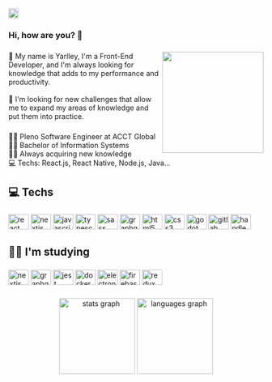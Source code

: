 <div align="left">
  <a href="https://www.linkedin.com/in/yarlleysilva/" target="_blank">
    <img src="https://img.shields.io/static/v1?message=LinkedIn&logo=linkedin&label=&color=0077B5&logoColor=white&labelColor=&style=for-the-badge" height="20" alt="linkedin logo"  />
  </a>
</div>

###
<h3 align="left">Hi, how are you? 👋</h3>

###
<img align="right" height="200" src="https://user-images.githubusercontent.com/43525243/173689013-bbaabf71-4154-4381-9554-44ddf90a9516.png"  />

###
<p align="left">💬 My name is Yarlley, I'm a Front-End Developer, and I'm always looking for knowledge that adds to my performance and productivity.<br><br>💬 I'm looking for new challenges that allow me to expand my areas of knowledge and put them into practice.</p>

###
<p align="left">👨‍💻 Pleno Software Engineer at ACCT Global<br>👨‍🎓 Bachelor of Information Systems<br>👨‍💻 Always acquiring new knowledge<br>💻 Techs: React.js, React Native, Node.js, Java...</p>

###
<h2 align="left">💻 Techs</h2>

###
<div align="left">
  <img src="https://cdn.jsdelivr.net/gh/devicons/devicon/icons/react/react-original.svg" height="30" width="40" alt="react logo"  />
  <img src="https://cdn.jsdelivr.net/gh/devicons/devicon/icons/nextjs/nextjs-original.svg" height="30" width="40" alt="nextjs logo"  />
  <img src="https://cdn.jsdelivr.net/gh/devicons/devicon/icons/javascript/javascript-original.svg" height="30" width="40" alt="javascript logo"  />
  <img src="https://cdn.jsdelivr.net/gh/devicons/devicon/icons/typescript/typescript-original.svg" height="30" width="40" alt="typescript logo"  />
  <img src="https://cdn.jsdelivr.net/gh/devicons/devicon/icons/sass/sass-original.svg" height="30" width="40" alt="sass logo"  />
  <img src="https://cdn.jsdelivr.net/gh/devicons/devicon/icons/graphql/graphql-plain.svg" height="30" width="40" alt="graphql logo"  />
  <img src="https://cdn.jsdelivr.net/gh/devicons/devicon/icons/html5/html5-original.svg" height="30" width="40" alt="html5 logo"  />
  <img src="https://cdn.jsdelivr.net/gh/devicons/devicon/icons/css3/css3-original.svg" height="30" width="40" alt="css3 logo"  />
  <img src="https://cdn.jsdelivr.net/gh/devicons/devicon/icons/godot/godot-original.svg" height="30" width="40" alt="godot logo"  />
  <img src="https://cdn.jsdelivr.net/gh/devicons/devicon/icons/gitlab/gitlab-original.svg" height="30" width="40" alt="gitlab logo"  />
  <img src="https://cdn.jsdelivr.net/gh/devicons/devicon/icons/handlebars/handlebars-original.svg" height="30" width="40" alt="handlebars logo"  />
</div>

###
<h2 align="left">👨‍💻 I'm studying</h2>

###
<div align="left">
  <img src="https://cdn.jsdelivr.net/gh/devicons/devicon/icons/nextjs/nextjs-original.svg" height="30" width="40" alt="nextjs logo"  />
  <img src="https://cdn.jsdelivr.net/gh/devicons/devicon/icons/graphql/graphql-plain.svg" height="30" width="40" alt="graphql logo"  />
  <img src="https://cdn.jsdelivr.net/gh/devicons/devicon/icons/jest/jest-plain.svg" height="30" width="40" alt="jest logo"  />
  <img src="https://cdn.jsdelivr.net/gh/devicons/devicon/icons/docker/docker-original.svg" height="30" width="40" alt="docker logo"  />
  <img src="https://cdn.jsdelivr.net/gh/devicons/devicon/icons/electron/electron-original.svg" height="30" width="40" alt="electron logo"  />
  <img src="https://cdn.jsdelivr.net/gh/devicons/devicon/icons/firebase/firebase-plain.svg" height="30" width="40" alt="firebase logo"  />
  <img src="https://cdn.jsdelivr.net/gh/devicons/devicon/icons/redux/redux-original.svg" height="30" width="40" alt="redux logo"  />
</div>

###
<div align="center">
  <img src="https://github-readme-stats.vercel.app/api?hide_title=false&hide_rank=false&show_icons=true&include_all_commits=true&count_private=true&disable_animations=false&theme=dracula&locale=pt-br&hide_border=false&username=YarlleySilva" height="150" alt="stats graph"  />
  <img src="https://github-readme-stats.vercel.app/api/top-langs?locale=pt-br&hide_title=false&layout=compact&card_width=320&langs_count=5&theme=dracula&hide_border=false&username=YarlleySilva" height="150" alt="languages graph"  />
</div>
